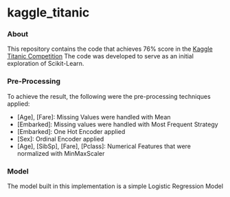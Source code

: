 # kaggle_titanic

### About
This repository contains the code that achieves 76% score in the [Kaggle Titanic Competition](https://www.kaggle.com/c/titanic/overview)
The code was developed to serve as an initial exploration of Scikit-Learn.

### Pre-Processing 
To achieve the result, the following were the pre-processing techniques applied:

- [Age], [Fare]: Missing Values were handled with Mean
- [Embarked]: Missing values were handled with Most Frequent Strategy
- [Embarked]: One Hot Encoder applied
- [Sex]: Ordinal Encoder applied
- [Age], [SibSp], [Fare], [Pclass]: Numerical Features that were normalized with MinMaxScaler

### Model
The model built in this implementation is a simple Logistic Regression Model

